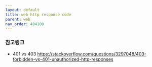 ```yaml
---
layout: default
title: web http response code
parent: web
nav_order: 404100
---
```


### 참고링크
* 401 vs 403 <https://stackoverflow.com/questions/3297048/403-forbidden-vs-401-unauthorized-http-responses>